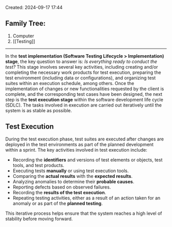 Created: 2024-09-17 17:44
## Family Tree:
1. Computer
2. [[Testing]]
-- -
In the **test implementation (Software Testing Lifecycle > Implementation) stage**, the key question to answer is: _Is everything ready to conduct the test?_ This stage involves several key activities, including creating and/or completing the necessary work products for test execution, preparing the test environment (including data or configurations), and organizing test suites within an execution schedule, among others.
Once the implementation of changes or new functionalities requested by the client is complete, and the corresponding test cases have been designed, the next step is the **test execution stage** within the software development life cycle (SDLC). The tasks involved in execution are carried out iteratively until the system is as stable as possible.
## Test Execution
During the test execution phase, test suites are executed after changes are deployed in the test environments as part of the planned development within a sprint. The key activities involved in test execution include:

- Recording the **identifiers** and versions of test elements or objects, test tools, and test products.
- Executing tests **manually** or using test execution tools.
- Comparing the **actual results** with the **expected results**.
- Analyzing anomalies to determine their **probable causes**.
- Reporting defects based on observed failures.
- Recording the **results of the test execution**.
- Repeating testing activities, either as a result of an action taken for an anomaly or as part of the **planned testing**.

This iterative process helps ensure that the system reaches a high level of stability before moving forward.